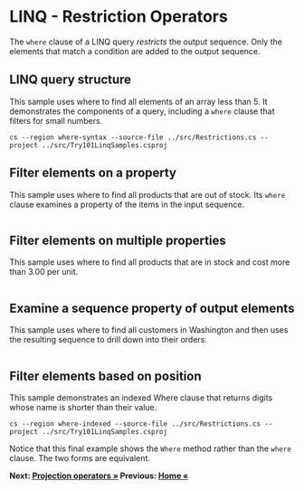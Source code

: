 # LINQ - Restriction Operators

The `where` clause of a LINQ query *restricts* the output sequence. Only the elements that match a condition are added to the output sequence.

## LINQ query structure

This sample uses where to find all elements of an array less than 5. It demonstrates the components of a query, including a `where` clause that filters for small numbers.

` cs --region where-syntax --source-file ../src/Restrictions.cs --project ../src/Try101LinqSamples.csproj `

## Filter elements on a property

This sample uses where to find all products that are out of stock. Its `where` clause examines a property of the items in the input sequence.

``` cs --region where-property --source-file ../src/Restrictions.cs --project ../src/Try101LinqSamples.csproj
```

## Filter elements on multiple properties

This sample uses where to find all products that are in stock and cost more than 3.00 per unit.

``` cs --region where-multiple-properties --source-file ../src/Restrictions.cs --project ../src/Try101LinqSamples.csproj
```

## Examine a sequence property of output elements

This sample uses where to find all customers in Washington and then uses the resulting sequence to drill down into their orders.

``` cs --region where-drilldown --source-file ../src/Restrictions.cs --project ../src/Try101LinqSamples.csproj
```

## Filter elements based on position

This sample demonstrates an indexed Where clause that returns digits whose name is shorter than their value.

``` 
cs --region where-indexed --source-file ../src/Restrictions.cs --project ../src/Try101LinqSamples.csproj
```

Notice that this final example shows the `Where` method rather than the `where` clause. The two forms are equivalent.

**Next: [Projection operators  &raquo;](./projections.md) Previous: [Home &laquo;](../README.md)**
